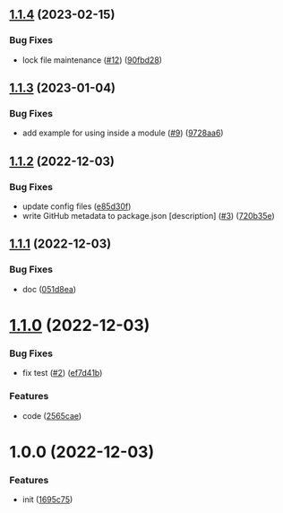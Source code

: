 ## [1.1.4](https://github.com/dword-design/suppress-experimental-warnings/compare/v1.1.3...v1.1.4) (2023-02-15)


### Bug Fixes

* lock file maintenance ([#12](https://github.com/dword-design/suppress-experimental-warnings/issues/12)) ([90fbd28](https://github.com/dword-design/suppress-experimental-warnings/commit/90fbd28da8cdbb49b2614ee9484c2a883f5ff84b))

## [1.1.3](https://github.com/dword-design/suppress-experimental-warnings/compare/v1.1.2...v1.1.3) (2023-01-04)


### Bug Fixes

* add example for using inside a module ([#9](https://github.com/dword-design/suppress-experimental-warnings/issues/9)) ([9728aa6](https://github.com/dword-design/suppress-experimental-warnings/commit/9728aa6e2a8b3478f0d6366105e8a66ab16ed50f))

## [1.1.2](https://github.com/dword-design/suppress-experimental-warnings/compare/v1.1.1...v1.1.2) (2022-12-03)


### Bug Fixes

* update config files ([e85d30f](https://github.com/dword-design/suppress-experimental-warnings/commit/e85d30ff8cc76afcb61a57fdff040d8693cfc44a))
* write GitHub metadata to package.json [description] ([#3](https://github.com/dword-design/suppress-experimental-warnings/issues/3)) ([720b35e](https://github.com/dword-design/suppress-experimental-warnings/commit/720b35e7c3a45be88cfb38f4dc995665582474ee))

## [1.1.1](https://github.com/dword-design/suppress-experimental-warnings/compare/v1.1.0...v1.1.1) (2022-12-03)


### Bug Fixes

* doc ([051d8ea](https://github.com/dword-design/suppress-experimental-warnings/commit/051d8eabdde2a1c900037e2e9c7340f2776586f2))

# [1.1.0](https://github.com/dword-design/suppress-experimental-warnings/compare/v1.0.0...v1.1.0) (2022-12-03)


### Bug Fixes

* fix test ([#2](https://github.com/dword-design/suppress-experimental-warnings/issues/2)) ([ef7d41b](https://github.com/dword-design/suppress-experimental-warnings/commit/ef7d41bf929fb783571ac66fcacaf8be46e486b8))


### Features

* code ([2565cae](https://github.com/dword-design/suppress-experimental-warnings/commit/2565cae0b8426b4aee8ff220c72a1f865213560d))

# 1.0.0 (2022-12-03)


### Features

* init ([1695c75](https://github.com/dword-design/suppress-experimental-warnings/commit/1695c758488740b9d87cab618c30e3a87d01976f))
